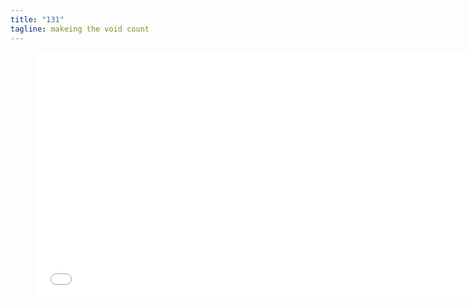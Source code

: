 ```yaml
---
title: "131"
tagline: makeing the void count
---
```



<figure class=video>
<iframe width=700 height=394
  src="//www.youtube-nocookie.com/embed/yRcHPNuCJTo?version=3&loop=1&playlist=5c6cfm__JV4&rel=0&autohide=1&autoplay=1&controls=0&modestbranding=1&showinfo=0&theme=light"
  frameborder=0 allowfullscreen>
</iframe>
</figure>

